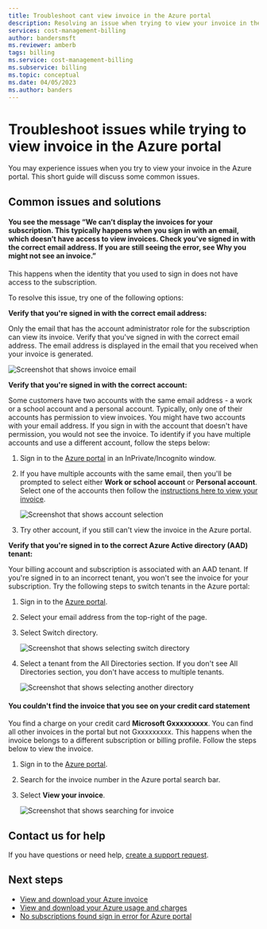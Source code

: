 ```yaml
---
title: Troubleshoot cant view invoice in the Azure portal
description: Resolving an issue when trying to view your invoice in the Azure portal.
services: cost-management-billing
author: bandersmsft
ms.reviewer: amberb
tags: billing
ms.service: cost-management-billing
ms.subservice: billing
ms.topic: conceptual
ms.date: 04/05/2023
ms.author: banders
---
```


# Troubleshoot issues while trying to view invoice in the Azure portal

You may experience issues when you try to view your invoice in the Azure portal. This short guide will discuss some common issues.
 
## Common issues and solutions

#### <a name="subnotfound"></a> You see the message “We can’t display the invoices for your subscription. This typically happens when you sign in with an email, which doesn’t have access to view invoices. Check you’ve signed in with the correct email address. If you are still seeing the error, see Why you might not see an invoice.”

This happens when the identity that you used to sign in does not have access to the subscription.

To resolve this issue, try one of the following options: 

**Verify that you're signed in with the correct email address:**

Only the email that has the account administrator role for the subscription can view its invoice. Verify that you've signed in with the correct email address. The email address is displayed in the email that you received when your invoice is generated.  

  ![Screenshot that shows invoice email](./media/troubleshoot-cant-find-invoice/invoice-email.png)

**Verify that you're signed in with the correct account:**

Some customers have two accounts with the same email address - a work or a school account and a personal account. Typically, only one of their accounts has permission to view invoices. You might have two accounts with your email address. If you sign in with the account that doesn't have permission, you would not see the invoice. To identify if you have multiple accounts and use a different account, follow the steps below:

1. Sign in to the [Azure portal](https://portal.azure.com) in an InPrivate/Incognito window.
1. If you have multiple accounts with the same email, then you'll be prompted to select either **Work or school account** or **Personal account**. Select one of the accounts then follow the [instructions here to view your invoice](../understand/download-azure-invoice.md#download-your-mosp-azure-subscription-invoice).  

    ![Screenshot that shows account selection](./media/troubleshoot-cant-find-invoice/two-accounts.png)

1. Try other account, if you still can't view the invoice in the Azure portal.

**Verify that you're signed in to the correct Azure Active directory (AAD) tenant:**

Your billing account and subscription is associated with an AAD tenant. If you're signed in to an incorrect tenant, you won't see the invoice for your subscription. Try the following steps to switch tenants in the Azure portal:

1. Sign in to the [Azure portal](https://portal.azure.com).
1. Select your email address from the top-right of the page.
1. Select Switch directory.  

    ![Screenshot that shows selecting switch directory](./media/troubleshoot-cant-find-invoice/select-switch-tenant.png)

1. Select a tenant from the All Directories section. If you don't see All Directories section, you don't have access to multiple tenants.  

    ![Screenshot that shows selecting another directory](./media/troubleshoot-cant-find-invoice/select-another-tenant.png)

#### <a name="cantsearchinvoice"></a>You couldn't find the invoice that you see on your credit card statement

You find a charge on your credit card **Microsoft Gxxxxxxxxx**. You can find all other invoices in the portal but not Gxxxxxxxxx. This happens when the invoice belongs to a different subscription or billing profile. Follow the steps below to view the invoice.

1. Sign in to the [Azure portal](https://portal.azure.com).
1. Search for the invoice number in the Azure portal search bar.
1. Select **View your invoice**.  

    ![Screenshot that shows searching for invoice](./media/troubleshoot-cant-find-invoice/search-invoice.png)

## Contact us for help

If you have questions or need help, [create a support request](https://portal.azure.com/#blade/Microsoft_Azure_Support/HelpAndSupportBlade/newsupportrequest).

## Next steps

- [View and download your Azure invoice](../understand/download-azure-invoice.md)
- [View and download your Azure usage and charges](../understand/download-azure-daily-usage.md)
- [No subscriptions found sign in error for Azure portal](no-subscriptions-found.md)